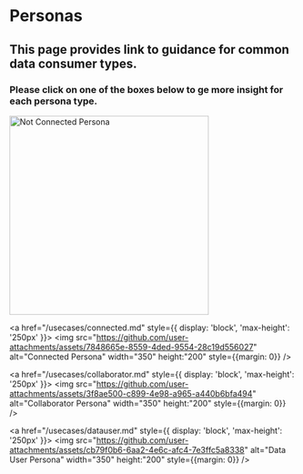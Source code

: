 # Personas
## This page provides link to guidance for common data consumer types. 
### Please click on one of the boxes below to ge more insight for each persona type.

<centre> 
<div
  style={{
    display: 'grid',
    gridTemplateColumns: '1fr 1fr',
    justifyItems: 'center', // Optional: centers images in each column
  }}
>
  <a href="/usecases/not-connected.md" style={{ display: 'block', 'max-height': '250px' }}>
    <img
      src="https://github.com/user-attachments/assets/ec21157a-55a5-4313-80f6-4071bd09e4c8"
      alt="Not Connected Persona"
      width="350"
      height:"200"
      style={{margin: 0}}
    />
  </a>

  <a href="/usecases/connected.md" style={{ display: 'block', 'max-height': '250px' }}>
    <img
      src="https://github.com/user-attachments/assets/7848665e-8559-4ded-9554-28c19d556027"
      alt="Connected Persona"
      width="350"
      height:"200"
      style={{margin: 0}}
    />
  </a>

  <a href="/usecases/collaborator.md" style={{ display: 'block', 'max-height': '250px' }}>
    <img
      src="https://github.com/user-attachments/assets/3f8ae500-c899-4e98-a965-a440b6bfa494"
      alt="Collaborator Persona"
      width="350"
      height:"200"
      style={{margin: 0}}
    />
  </a>

  <a href="/usecases/datauser.md" style={{ display: 'block', 'max-height': '250px' }}>
    <img
      src="https://github.com/user-attachments/assets/cb79f0b6-6aa2-4e6c-afc4-7e3ffc5a8338"
      alt="Data User Persona"
      width="350"
      height:"200"
      style={{margin: 0}}
    />
  </a>
</div>
</centre>
